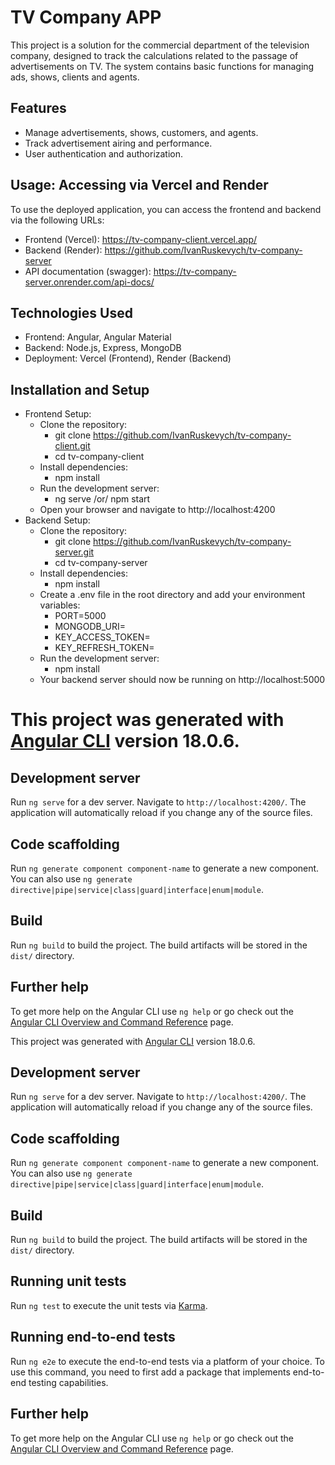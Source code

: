 # TV Company APP

This project is a solution for the commercial department of the television company,
designed to track the calculations related to the passage of advertisements on TV.
The system contains basic functions for managing ads, shows, clients and agents.

## Features

- Manage advertisements, shows, customers, and agents.
- Track advertisement airing and performance.
- User authentication and authorization.

## Usage: Accessing via Vercel and Render

To use the deployed application, you can access the frontend and backend via the following URLs:

- Frontend (Vercel): https://tv-company-client.vercel.app/
- Backend (Render): https://github.com/IvanRuskevych/tv-company-server
- API documentation (swagger): https://tv-company-server.onrender.com/api-docs/

## Technologies Used

- Frontend: Angular, Angular Material
- Backend: Node.js, Express, MongoDB
- Deployment: Vercel (Frontend), Render (Backend)

## Installation and Setup

- Frontend Setup:
  - Clone the repository:
    - git clone https://github.com/IvanRuskevych/tv-company-client.git
    - cd tv-company-client
  - Install dependencies:
    - npm install
  - Run the development server:
    - ng serve /or/ npm start
  - Open your browser and navigate to http://localhost:4200
- Backend Setup:
  - Clone the repository:
    - git clone https://github.com/IvanRuskevych/tv-company-server.git
    - cd tv-company-server
  - Install dependencies:
    - npm install
  - Create a .env file in the root directory and add your environment variables:
    - PORT=5000
    - MONGODB_URI=<your-mongodb-uri>
    - KEY_ACCESS_TOKEN=<your-access-token-key>
    - KEY_REFRESH_TOKEN=<your-refresh-token-key>
  - Run the development server:
    - npm install
  - Your backend server should now be running on http://localhost:5000

# This project was generated with [Angular CLI](https://github.com/angular/angular-cli) version 18.0.6.

## Development server

Run `ng serve` for a dev server. Navigate to `http://localhost:4200/`. The application will automatically reload if you change any of the source files.

## Code scaffolding

Run `ng generate component component-name` to generate a new component. You can also use `ng generate directive|pipe|service|class|guard|interface|enum|module`.

## Build

Run `ng build` to build the project. The build artifacts will be stored in the `dist/` directory.

## Further help

To get more help on the Angular CLI use `ng help` or go check out the [Angular CLI Overview and Command Reference](https://angular.io/cli) page.

This project was generated with [Angular CLI](https://github.com/angular/angular-cli) version 18.0.6.

## Development server

Run `ng serve` for a dev server. Navigate to `http://localhost:4200/`. The application will automatically reload if you change any of the source files.

## Code scaffolding

Run `ng generate component component-name` to generate a new component. You can also use `ng generate directive|pipe|service|class|guard|interface|enum|module`.

## Build

Run `ng build` to build the project. The build artifacts will be stored in the `dist/` directory.

## Running unit tests

Run `ng test` to execute the unit tests via [Karma](https://karma-runner.github.io).

## Running end-to-end tests

Run `ng e2e` to execute the end-to-end tests via a platform of your choice. To use this command, you need to first add a package that implements end-to-end testing capabilities.

## Further help

To get more help on the Angular CLI use `ng help` or go check out the [Angular CLI Overview and Command Reference](https://angular.dev/tools/cli) page.


